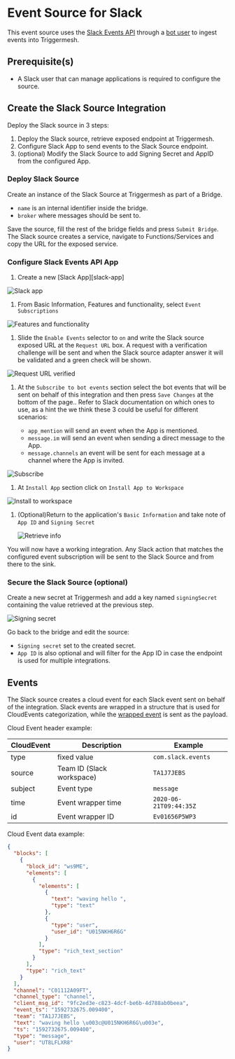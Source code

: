 # Event Source for Slack

This event source uses the [Slack Events API][slack-events-api] through a [bot user][slack-bot-user] to ingest events into Triggermesh.

## Prerequisite(s)

- A Slack user that can manage applications is required to configure the source.

## Create the Slack Source Integration

Deploy the Slack source in 3 steps:

1. Deploy the Slack source, retrieve exposed endpoint at Triggermesh.
1. Configure Slack App to send events to the Slack Source endpoint.
1. (optional) Modify the Slack Source to add Signing Secret and AppID from the configured App.

### Deploy Slack Source

Create an instance of the Slack Source at Triggermesh as part of a Bridge.

- `name` is an internal identifier inside the bridge.
- `broker` where messages should be sent to.

Save the source, fill the rest of the bridge fields and press `Submit Bridge`. The Slack source creates a service, navigate to Functions/Services and copy the URL for the exposed service.

### Configure Slack Events API App

1. Create a new [Slack App][slack-app]

![Slack app](../images/slack-source/01createslackapp.png)

1. From Basic Information, Features and functionality, select `Event Subscriptions`

  ![Features and functionality](../images/slack-source/02featuresandfunctionality.png)

1. Slide the `Enable Events` selector to `on` and write the Slack source exposed URL at the `Request URL` box. A request with a verification challenge will be sent and when the Slack source adapter answer it will be validated and a green check will be shown.

  ![Request URL verified](../images/slack-source/03requestverify.png)

1. At the `Subscribe to bot events` section select the bot events that will be sent on behalf of this integration and then press `Save Changes` at the bottom of the page.. Refer to Slack documentation on which ones to use, as a hint the we think these 3 could be useful for different scenarios:

   - `app_mention` will send an event when the App is mentioned.
   - `message.im` will send an event when sending a direct message to the App.
   - `message.channels` an event will be sent for each message at a channel where the App is invited.

  ![Subscribe](../images/slack-source/04subscribe.png)

1. At `Install App` section click on `Install App to Workspace`

  ![Install to workspace](../images/slack-source/05install.png)

1. (Optional)Return to the application's `Basic Information` and take note of `App ID` and `Signing Secret`

    ![Retrieve info](../images/slack-source/06appinfo.png)

You will now have a working integration. Any Slack action that matches the configured event subscription will be sent to the Slack Source and from there to the sink.

### Secure the Slack Source (optional)

Create a new secret at Triggermesh and add a key named `signingSecret` containing the value retrieved at the previous step.

  ![Signing secret](../images/slack-source/07createsecret.png)

Go back to the bridge and edit the source:

- `Signing secret` set to the created secret.
- `App ID` is also optional and will filter for the App ID in case the endpoint is used for multiple integrations.

## Events

The Slack source creates a cloud event for each Slack event sent on behalf of the integration. Slack events are wrapped in a structure that is used for CloudEvents categorization, while the [wrapped event][wrapped-event] is sent as the payload.

Cloud Event header example:

| CloudEvent  | Description   | Example             |
|---          |---            |---                  |
| type        | fixed value   | `com.slack.events`  |
| source      | Team ID (Slack workspace)   | `TA1J7JEBS`   |
| subject     | Event type   | `message`                    |
| time     | Event wrapper time   | `2020-06-21T09:44:35Z`  |
| id     | Event wrapper ID   | `Ev01656P5WP3`  |

Cloud Event data example:

```json
{
  "blocks": [
    {
      "block_id": "ws9ME",
      "elements": [
        {
          "elements": [
            {
              "text": "waving hello ",
              "type": "text"
            },
            {
              "type": "user",
              "user_id": "U015NKH6R6G"
            }
          ],
          "type": "rich_text_section"
        }
      ],
      "type": "rich_text"
    }
  ],
  "channel": "C01112A09FT",
  "channel_type": "channel",
  "client_msg_id": "9fc2ed3e-c823-4dcf-be6b-4d788ab0beea",
  "event_ts": "1592732675.009400",
  "team": "TA1J7JEBS",
  "text": "waving hello \u003c@U015NKH6R6G\u003e",
  "ts": "1592732675.009400",
  "type": "message",
  "user": "UT8LFLXR8"
}
```

[slack-events-api]: https://api.slack.com/events-api
[slack-bot-user]: https://api.slack.com/bot-users
[wrapped-event]: https://api.slack.com/types/event

